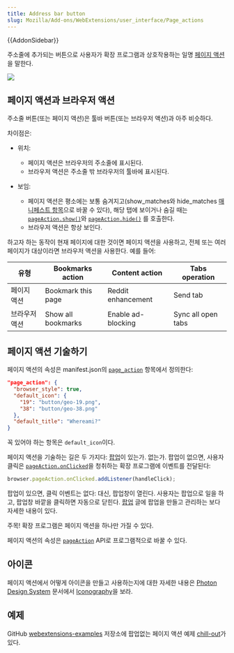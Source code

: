 ```yaml
---
title: Address bar button
slug: Mozilla/Add-ons/WebExtensions/user_interface/Page_actions
---
```

{{AddonSidebar}}

주소줄에 추가되는 버튼으로 사용자가 확장 프로그램과 상호작용하는 일명 [페이지 액션](/ko/docs/Mozilla/Add-ons/WebExtensions/API/pageAction) 을 말한다.

![](address_bar_button.png)

## 페이지 액션과 브라우저 액션

주소줄 버튼(또는 페이지 액션)은 툴바 버튼(또는 브라우저 액션)과 아주 비슷하다.

차이점은:

- 위치:

  - 페이지 액션은 브라우저의 주소줄에 표시된다.
  - 브라우저 액션은 주소줄 밖 브라우저의 툴바에 표시된다.

- 보임:

  - 페이지 액션은 평소에는 보통 숨겨지고(show_matches와 hide_matches [매니페스트 항목](/en-US/Add-ons/WebExtensions/manifest.json/page_action)으로 바꿀 수 있다), 해당 탭에 보이거나 숨길 때는 [`pageAction.show()`](/ko/docs/Mozilla/Add-ons/WebExtensions/API/PageAction/show)와 [`pageAction.hide()`](/ko/docs/Mozilla/Add-ons/WebExtensions/API/PageAction/hide) 를 호출한다.
  - 브라우저 액션은 항상 보인다.

하고자 하는 동작이 현재 페이지에 대한 것이면 페이지 액션을 사용하고, 전체 또는 여러 페이지가 대상이라면 브라우저 액션을 사용한다. 예를 들어:

| 유형          | Bookmarks action   | Content action     | Tabs operation     |
| ------------- | ------------------ | ------------------ | ------------------ |
| 페이지 액션   | Bookmark this page | Reddit enhancement | Send tab           |
| 브라우저 액션 | Show all bookmarks | Enable ad-blocking | Sync all open tabs |

## 페이지 액션 기술하기

페이지 액션의 속성은 manifest.json의 [`page_action`](/en-US/docs/Mozilla/Add-ons/WebExtensions/manifest.json/page_action) 항목에서 정의한다:

```json
"page_action": {
  "browser_style": true,
  "default_icon": {
    "19": "button/geo-19.png",
    "38": "button/geo-38.png"
  },
  "default_title": "Whereami?"
}
```

꼭 있어야 하는 항목은 `default_icon`이다.

페이지 액션을 기술하는 길은 두 가지다: [팝업](/en-US/Add-ons/WebExtensions/Popups)이 있는가. 없는가. 팝업이 없으면, 사용자 클릭은 [`pageAction.onClicked`](/ko/docs/Mozilla/Add-ons/WebExtensions/API/pageAction/onClicked)을 청취하는 확장 프로그램에 이벤트를 전달된다:

```js
browser.pageAction.onClicked.addListener(handleClick);
```

팝업이 있으면, 클릭 이벤트는 없다: 대신, 팝업창이 열린다. 사용자는 팝업으로 일을 하고, 팝업창 바깥을 클릭하면 자동으로 닫힌다. [팝업](/en-US/Add-ons/WebExtensions/Popups) 글에 팝업을 만들고 관리하는 보다 자세한 내용이 있다.

주목! 확장 프로그램은 페이지 액션을 하나만 가질 수 있다.

페이지 액션의 속성은 [`pageAction`](/en-US/docs/Mozilla/Add-ons/WebExtensions/API/pageAction) API로 프로그램적으로 바꿀 수 있다.

## 아이콘

페이지 액션에서 어떻게 아이콘을 만들고 사용하는지에 대한 자세한 내용은 [Photon Design System](https://design.firefox.com/photon/index.html) 문서에서 [Iconography](https://design.firefox.com/photon/visuals/iconography.html)을 보라.

## 예제

GitHub [webextensions-examples](https://github.com/mdn/webextensions-examples) 저장소에 팝업없는 페이지 액션 예제 [chill-out](https://github.com/mdn/webextensions-examples/tree/master/chill-out)가 있다.
